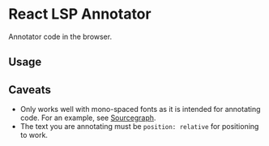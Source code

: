 # React LSP Annotator

Annotator code in the browser.

## Usage

## Caveats

- Only works well with mono-spaced fonts as it is intended for annotating code. For an example, see [Sourcegraph](https://sourcegraph.com/github.com/gorilla/mux@cb4698366aa625048f3b815af6a0dea8aef9280a/-/blob/mux.go#L24:6).
- The text you are annotating must be `position: relative` for positioning to work.
